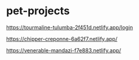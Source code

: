 # pet-projects

https://tourmaline-tulumba-2f451d.netlify.app/login

https://chipper-creponne-6a62f7.netlify.app/

https://venerable-mandazi-f7e883.netlify.app/
